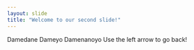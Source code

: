 ```yaml
---
layout: slide
title: "Welcome to our second slide!"
---
```

Damedane Dameyo Damenanoyo
Use the left arrow to go back!
